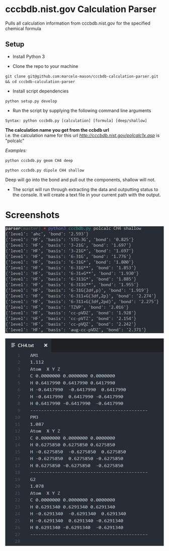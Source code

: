 # cccbdb.nist.gov Calculation Parser

Pulls all calculation information from cccbdb.nist.gov for the specified chemical formula

## Setup

* Install Python 3

* Clone the repo to your machine

`git clone git@github.com:marcelo-mason/cccbdb-calculation-parser.git && cd cccbdb-calculation-parser`

* Install script dependencies

`python setup.py develop`

* Run the script by supplying the following command line arguments

`Syntax: python cccbdb.py [calculation] [formula] [deep/shallow]`

**The calculation name you get from the ccbdb url**  
i.e. the calculation name for this url *http://cccbdb.nist.gov/polcalc1x.asp* is "polcalc"

*Examples:*

`python cccbdb.py geom CH4 deep`

`python cccbdb.py dipole CH4 shallow`

Deep will go into the bond and pull out the components, shallow will not.

* The script will run through extracting the data and outputting status to the console.  It will create a text file in your current path with the output.

# Screenshots

![Console](screenshots/console.jpg)

![output](screenshots/output.jpg)
